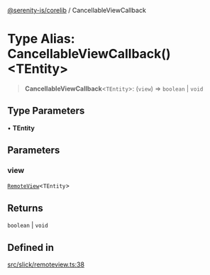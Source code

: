 [@serenity-is/corelib](../README.md) / CancellableViewCallback

# Type Alias: CancellableViewCallback()\<TEntity\>

> **CancellableViewCallback**\<`TEntity`\>: (`view`) => `boolean` \| `void`

## Type Parameters

• **TEntity**

## Parameters

### view

[`RemoteView`](../classes/RemoteView.md)\<`TEntity`\>

## Returns

`boolean` \| `void`

## Defined in

[src/slick/remoteview.ts:38](https://github.com/serenity-is/serenity/blob/master/packages/corelib/src/slick/remoteview.ts#L38)
